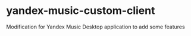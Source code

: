 # yandex-music-custom-client
Modification for Yandex Music Desktop application to add some features 
